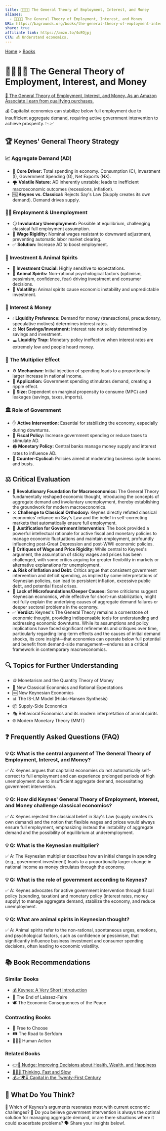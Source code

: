 ```yaml
---
title: 🧑‍💼🏦💸 The General Theory of Employment, Interest, and Money
aliases:
  - 🧑‍💼🏦💸 The General Theory of Employment, Interest, and Money
URL: https://bagrounds.org/books/the-general-theory-of-employment-interest-and-money
share: true
affiliate link: https://amzn.to/4oEQjpj
CTA: 💰 Understand economics.
---
```

[Home](../index.md) > [Books](./index.md)  
# 🧑‍💼🏦💸 The General Theory of Employment, Interest, and Money  
[🛒 The General Theory of Employment, Interest, and Money. As an Amazon Associate I earn from qualifying purchases.](https://amzn.to/4oEQjpj)  
  
💰 Capitalist economies can stabilize below full employment due to insufficient aggregate demand, requiring active government intervention to achieve prosperity. 📉📈  
  
## 🏆 Keynes' General Theory Strategy  
  
### 📈 Aggregate Demand (AD)  
* 🎯 **Core Driver:** Total spending in economy. Consumption (C), Investment (I), Government Spending (G), Net Exports (NX).  
* 🌪️ **Volatile Nature:** AD inherently unstable; leads to inefficient macroeconomic outcomes (recessions, inflation).  
* 🆚 **Keynes vs. Classical:** Rejects Say's Law (Supply creates its own demand). Demand drives supply.  
  
### 🧑‍💼 Employment & Unemployment  
* 😥 **Involuntary Unemployment:** Possible at equilibrium, challenging classical full employment assumption.  
* 🧱 **Wage Rigidity:** Nominal wages resistant to downward adjustment, preventing automatic labor market clearing.  
* ✅ **Solution:** Increase AD to boost employment.  
  
### 🏢 Investment & Animal Spirits  
* 🔑 **Investment Crucial:** Highly sensitive to expectations.  
* 🦁 **Animal Spirits:** Non-rational psychological factors (optimism, pessimism, confidence, fear) driving investment and consumer decisions.  
* 🎢 **Volatility:** Animal spirits cause economic instability and unpredictable investment.  
  
### 🏦 Interest & Money  
* 💧 **Liquidity Preference:** Demand for money (transactional, precautionary, speculative motives) determines interest rates.  
* ⚖️ **Not Savings/Investment:** Interest rate not solely determined by savings and investment.  
* 🕳️ **Liquidity Trap:** Monetary policy ineffective when interest rates are extremely low and people hoard money.  
  
### 🔁 The Multiplier Effect  
* ⚙️ **Mechanism:** Initial injection of spending leads to a proportionally larger increase in national income.  
* 🚀 **Application:** Government spending stimulates demand, creating a ripple effect.  
* 📏 **Size:** Dependent on marginal propensity to consume (MPC) and leakages (savings, taxes, imports).  
  
### 🏛️ Role of Government  
* ✋ **Active Intervention:** Essential for stabilizing the economy, especially during downturns.  
* 💸 **Fiscal Policy:** Increase government spending or reduce taxes to stimulate AD.  
* 🖨️ **Monetary Policy:** Central banks manage money supply and interest rates to influence AD.  
* 🔄 **Counter-Cyclical:** Policies aimed at moderating business cycle booms and busts.  
  
## ⚖️ Critical Evaluation  
  
* 🌟 **Revolutionary Foundation for Macroeconomics:** The General Theory fundamentally reshaped economic thought, introducing the concepts of aggregate demand and involuntary unemployment, thereby establishing the groundwork for modern macroeconomics.  
* ⚔️ **Challenge to Classical Orthodoxy:** Keynes directly refuted classical economics' reliance on Say's Law and the belief in self-correcting markets that automatically ensure full employment.  
* 📣 **Justification for Government Intervention:** The book provided a powerful intellectual rationale for active fiscal and monetary policies to manage economic fluctuations and maintain employment, profoundly influencing post-Great Depression and post-WWII economic policies.  
* 🤔 **Critiques of Wage and Price Rigidity:** While central to Keynes's argument, the assumption of sticky wages and prices has been challenged, with some critics arguing for greater flexibility in markets or alternative explanations for unemployment.  
* ⚠️ **Risk of Inflation and Debt:** Critics argue that consistent government intervention and deficit spending, as implied by some interpretations of Keynesian policies, can lead to persistent inflation, excessive public debt, and potential fiscal crises.  
* 🧩 **Lack of Microfoundations/Deeper Causes:** Some criticisms suggest Keynesian economics, while effective for short-run stabilization, might not fully explain the underlying causes of aggregate demand failures or deeper sectoral problems in the economy.  
* ✅ **Verdict:** Keynes's The General Theory remains a cornerstone of economic thought, providing indispensable tools for understanding and addressing economic downturns. While its assumptions and policy implications have faced significant refinements and critiques over time, particularly regarding long-term effects and the causes of initial demand shocks, its core insight—that economies can operate below full potential and benefit from demand-side management—endures as a critical framework in contemporary macroeconomics.  
  
## 🔍 Topics for Further Understanding  
  
* 🪙 Monetarism and the Quantity Theory of Money  
* 🧠 New Classical Economics and Rational Expectations  
* 🆕 New Keynesian Economics  
* 📊 The IS-LM Model (Hicks-Hansen Synthesis)  
* 📦 Supply-Side Economics  
* 🎭 Behavioral Economics and its modern interpretation of animal spirits  
* 🌐 Modern Monetary Theory (MMT)  
  
## ❓ Frequently Asked Questions (FAQ)  
  
### 💡 Q: What is the central argument of The General Theory of Employment, Interest, and Money?  
✅ A: Keynes argues that capitalist economies do not automatically self-correct to full employment and can experience prolonged periods of high unemployment due to insufficient aggregate demand, necessitating government intervention.  
  
### 💡 Q: How did Keynes' General Theory of Employment, Interest, and Money challenge classical economics?  
✅ A: Keynes rejected the classical belief in Say's Law (supply creates its own demand) and the notion that flexible wages and prices would always ensure full employment, emphasizing instead the instability of aggregate demand and the possibility of equilibrium at underemployment.  
  
### 💡 Q: What is the Keynesian multiplier?  
✅ A: The Keynesian multiplier describes how an initial change in spending (e.g., government investment) leads to a proportionally larger change in national income as money circulates through the economy.  
  
### 💡 Q: What is the role of government according to Keynes?  
✅ A: Keynes advocates for active government intervention through fiscal policy (spending, taxation) and monetary policy (interest rates, money supply) to manage aggregate demand, stabilize the economy, and reduce unemployment.  
  
### 💡 Q: What are animal spirits in Keynesian thought?  
✅ A: Animal spirits refer to the non-rational, spontaneous urges, emotions, and psychological factors, such as confidence or pessimism, that significantly influence business investment and consumer spending decisions, often leading to economic volatility.  
  
## 📚 Book Recommendations  
  
### Similar Books  
* [💰 Keynes: A Very Short Introduction](./keynes-a-very-short-introduction.md)  
* 🛑 The End of Laissez-Faire  
* 🕊️ The Economic Consequences of the Peace  
  
### Contrasting Books  
* 🗽 Free to Choose  
* 🛤️ The Road to Serfdom  
* 🧑‍🤝‍🧑 Human Action  
  
### Related Books  
* [👉🤏 Nudge: Improving Decisions about Health, Wealth, and Happiness](./nudge.md)  
* [🤔🐇🐢 Thinking, Fast and Slow](./thinking-fast-and-slow.md)  
* [💰📈🌍⏳ Capital in the Twenty-First Century](./capital-in-the-twenty-first-century.md)  
  
## 🫵 What Do You Think?  
🤔 Which of Keynes's arguments resonates most with current economic challenges? 🤔 Do you believe government intervention is always the optimal solution for managing aggregate demand, or are there situations where it could exacerbate problems? 🗣️ Share your insights below!.